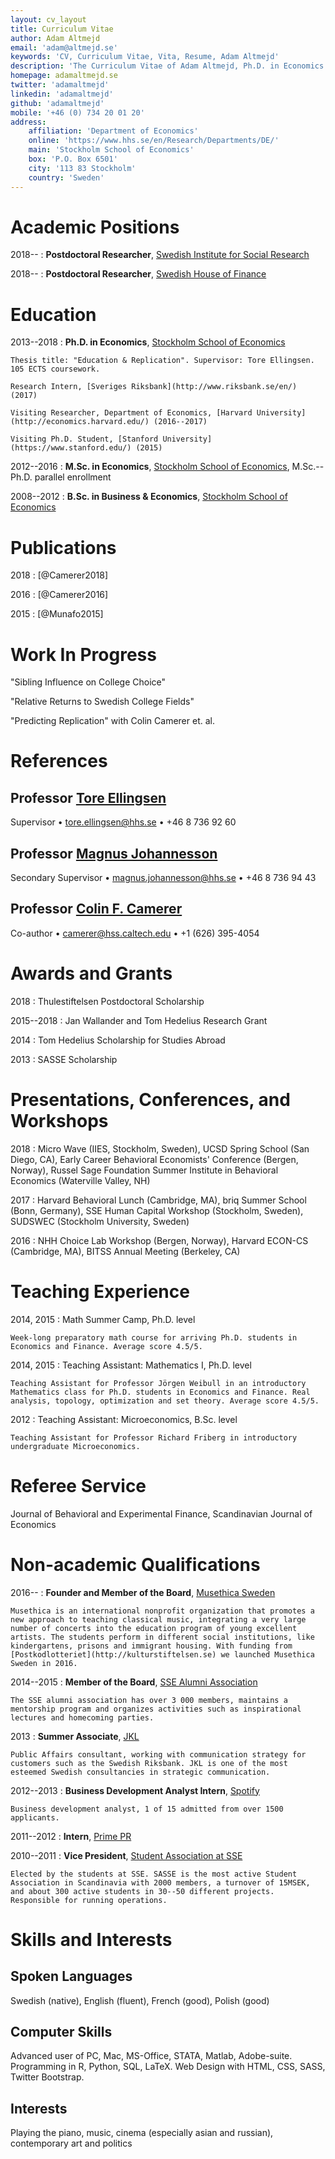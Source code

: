 ```yaml
---
layout: cv_layout
title: Curriculum Vitae
author: Adam Altmejd
email: 'adam@altmejd.se'
keywords: 'CV, Curriculum Vitae, Vita, Resume, Adam Altmejd'
description: 'The Curriculum Vitae of Adam Altmejd, Ph.D. in Economics.'
homepage: adamaltmejd.se
twitter: 'adamaltmejd'
linkedin: 'adamaltmejd'
github: 'adamaltmejd'
mobile: '+46 (0) 734 20 01 20'
address:
    affiliation: 'Department of Economics'
    online: 'https://www.hhs.se/en/Research/Departments/DE/'
    main: 'Stockholm School of Economics'
    box: 'P.O. Box 6501'
    city: '113 83 Stockholm'
    country: 'Sweden'
---
```


# Academic Positions

2018--
:   **Postdoctoral Researcher**, [Swedish Institute for Social Research](https://www.sofi.su.se)

2018--
:   **Postdoctoral Researcher**, [Swedish House of Finance](https://www.houseoffinance.se)

# Education

2013--2018
:   **Ph.D. in Economics**, [Stockholm School of Economics](https://www.hhs.se/en/Education/PhD/economics/)

    Thesis title: "Education & Replication". Supervisor: Tore Ellingsen. 105 ECTS coursework.

    Research Intern, [Sveriges Riksbank](http://www.riksbank.se/en/) (2017)

    Visiting Researcher, Department of Economics, [Harvard University](http://economics.harvard.edu/) (2016--2017)

    Visiting Ph.D. Student, [Stanford University](https://www.stanford.edu/) (2015)

2012--2016
:   **M.Sc. in Economics**, [Stockholm School of Economics](https://www.hhs.se/en/Education/MSc/MECON/), M.Sc.--Ph.D. parallel enrollment

2008--2012
:   **B.Sc. in Business & Economics**, [Stockholm School of Economics](https://www.hhs.se/en/Education/BSc/BE/)

# Publications

2018
:   [@Camerer2018]

2016
:   [@Camerer2016]

2015
:   [@Munafo2015]

# Work In Progress

"Sibling Influence on College Choice"

"Relative Returns to Swedish College Fields"

"Predicting Replication" with Colin Camerer et. al.

# References

## Professor [Tore Ellingsen](https://sites.google.com/site/tellingsensse/)

Supervisor • <tore.ellingsen@hhs.se> • +46 8 736 92 60

## Professor [Magnus Johannesson](https://www.hhs.se/en/person/?personid=1981033)

Secondary Supervisor • <magnus.johannesson@hhs.se> • +46 8 736 94 43

## Professor [Colin F. Camerer](http://www.hss.caltech.edu/content/colin-f-camerer)

Co-author • <camerer@hss.caltech.edu> • +1 (626) 395-4054

# Awards and Grants

2018
:   Thulestiftelsen Postdoctoral Scholarship

2015--2018
:   Jan Wallander and Tom Hedelius Research Grant

2014
:   Tom Hedelius Scholarship for Studies Abroad

2013
:   SASSE Scholarship

# Presentations, Conferences, and Workshops

2018
:   Micro Wave (IIES, Stockholm, Sweden), UCSD Spring School (San Diego, CA), Early Career Behavioral Economists' Conference (Bergen, Norway), Russel Sage Foundation Summer Institute in Behavioral Economics (Waterville Valley, NH)

2017
:   Harvard Behavioral Lunch (Cambridge, MA), briq Summer School (Bonn, Germany), SSE Human Capital Workshop (Stockholm, Sweden), SUDSWEC (Stockholm University, Sweden)

2016
:   NHH Choice Lab Workshop (Bergen, Norway), Harvard ECON-CS (Cambridge, MA), BITSS Annual Meeting (Berkeley, CA)

# Teaching Experience

2014, 2015
:   Math Summer Camp, Ph.D. level

    Week-long preparatory math course for arriving Ph.D. students in Economics and Finance. Average score 4.5/5.

2014, 2015
:   Teaching Assistant: Mathematics I, Ph.D. level

    Teaching Assistant for Professor Jörgen Weibull in an introductory Mathematics class for Ph.D. students in Economics and Finance. Real analysis, topology, optimization and set theory. Average score 4.5/5.

2012
:   Teaching Assistant: Microeconomics, B.Sc. level

    Teaching Assistant for Professor Richard Friberg in introductory undergraduate Microeconomics.

# Referee Service

Journal of Behavioral and Experimental Finance, Scandinavian Journal of Economics

# Non-academic Qualifications

2016--
:   **Founder and Member of the Board**, [Musethica Sweden](https://musethica.org)

    Musethica is an international nonprofit organization that promotes a new approach to teaching classical music, integrating a very large number of concerts into the education program of young excellent artists. The students perform in different social institutions, like kindergartens, prisons and immigrant housing. With funding from [Postkodlotteriet](http://kulturstiftelsen.se) we launched Musethica Sweden in 2016.

2014--2015
:   **Member of the Board**, [SSE Alumni Association](http://hhskamratforening.se/)

    The SSE alumni association has over 3 000 members, maintains a mentorship program and organizes activities such as inspirational lectures and homecoming parties.

2013
:   **Summer Associate**, [JKL](http://www.jkl.se/)

    Public Affairs consultant, working with communication strategy for customers such as the Swedish Riksbank. JKL is one of the most esteemed Swedish consultancies in strategic communication.

2012--2013
:   **Business Development Analyst Intern**, [Spotify](http://www.spotify.com)

    Business development analyst, 1 of 15 admitted from over 1500 applicants.

2011--2012
:   **Intern**, [Prime PR](http://www.primegroup.com/)

2010--2011
:   **Vice President**, [Student Association at SSE](http://www.sasse.se)

    Elected by the students at SSE. SASSE is the most active Student Association in Scandinavia with 2000 members, a turnover of 15MSEK, and about 300 active students in 30--50 different projects. Responsible for running operations.

# Skills and Interests

## Spoken Languages

Swedish (native), English (fluent), French (good), Polish (good)

## Computer Skills

Advanced user of PC, Mac, MS-Office, STATA, Matlab, Adobe-suite. Programming in R, Python, SQL, LaTeX. Web Design with HTML, CSS, SASS, Twitter Bootstrap.

## Interests

Playing the piano, music, cinema (especially asian and russian), contemporary art and politics
